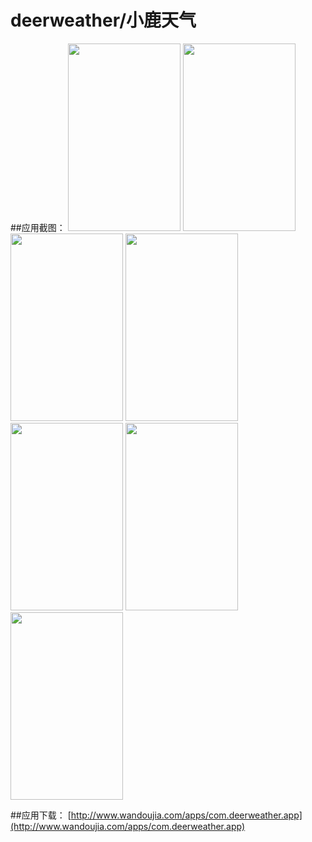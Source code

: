 # deerweather/小鹿天气

##应用截图：
<img src="https://github.com/Gdeeer/deerweather/blob/master/screenshot/1.png" width = "180" height = "300" />
<img src="https://github.com/Gdeeer/deerweather/blob/master/screenshot/2.png" width = "180" height = "300" />
<img src="https://github.com/Gdeeer/deerweather/blob/master/screenshot/3.png" width = "180" height = "300" />
<img src="https://github.com/Gdeeer/deerweather/blob/master/screenshot/4.png" width = "180" height = "300" />
<img src="https://github.com/Gdeeer/deerweather/blob/master/screenshot/5.png" width = "180" height = "300" />
<img src="https://github.com/Gdeeer/deerweather/blob/master/screenshot/6.png" width = "180" height = "300" />
<img src="https://github.com/Gdeeer/deerweather/blob/master/screenshot/7.png" width = "180" height = "300" />

##应用下载：
[http://www.wandoujia.com/apps/com.deerweather.app](http://www.wandoujia.com/apps/com.deerweather.app)
